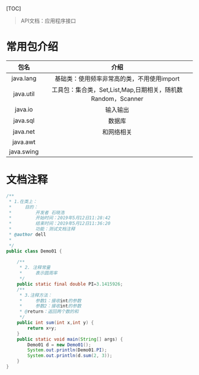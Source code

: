 [TOC]



> API文档：应用程序接口

# 常用包介绍

|    包名    |                             介绍                             |
| :--------: | :----------------------------------------------------------: |
| java.lang  |          基础类：使用频率非常高的类，不用使用import          |
| java.util  | 工具包：集合类，Set,List,Map,日期相关，随机数Random，Scanner |
|  java.io   |                           输入输出                           |
|  java.sql  |                            数据库                            |
|  java.net  |                          和网络相关                          |
|  java.awt  |                                                              |
| java.swing |                                                              |



# 文档注释

```java
/**
 * 1.在类上：
 *     目的：
 *         开发者 石晓浩
 *         开始时间：2019年5月12日11:28:42
 *         结束时间：2019年5月12日11:36:20
 *         功能：测试文档注释
 * @author dell
 *
 */
public class Demo01 {
 
	/**
	 * 2. 注释常量
	 *     表示圆周率
	 */
	public static final double PI=3.1415926;
	/**
	 * 3.注释方法：
	 *     参数1：接收int的参数
	 *     参数2：接收int的参数
	 * @return：返回两个数的和
	 */
	public int sum(int x,int y) {
		return x+y;
	}
	public static void main(String[] args) {
		Demo01 d = new Demo01();
		System.out.println(Demo01.PI);
		System.out.println(d.sum(2, 3));
	}
}

```

